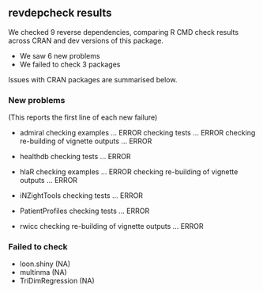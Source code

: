 ## revdepcheck results

We checked 9 reverse dependencies, comparing R CMD check results across CRAN and dev versions of this package.

 * We saw 6 new problems
 * We failed to check 3 packages

Issues with CRAN packages are summarised below.

### New problems
(This reports the first line of each new failure)

* admiral
  checking examples ... ERROR
  checking tests ... ERROR
  checking re-building of vignette outputs ... ERROR

* healthdb
  checking tests ... ERROR

* hlaR
  checking examples ... ERROR
  checking re-building of vignette outputs ... ERROR

* iNZightTools
  checking tests ... ERROR

* PatientProfiles
  checking tests ... ERROR

* rwicc
  checking re-building of vignette outputs ... ERROR

### Failed to check

* loon.shiny       (NA)
* multinma         (NA)
* TriDimRegression (NA)
